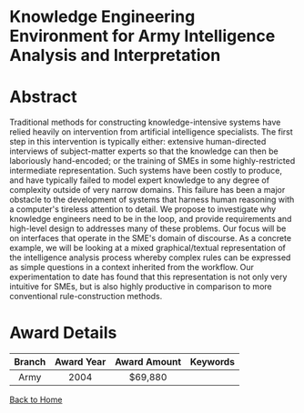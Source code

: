 
Knowledge Engineering Environment for Army Intelligence Analysis and Interpretation
===================================================================================

# Abstract


Traditional methods for constructing knowledge-intensive systems have relied heavily on intervention from artificial intelligence specialists.  The first step in this intervention is typically either: extensive human-directed interviews of subject-matter experts so that the knowledge can then be laboriously hand-encoded; or the training of SMEs in some highly-restricted intermediate representation.  Such systems have been costly to produce, and have typically failed to model expert knowledge to any degree of complexity outside of very narrow domains.  This failure has been a major obstacle to the development of systems that harness human reasoning with a computer's tireless attention to detail.  We propose to investigate why knowledge engineers need to be in the loop, and provide requirements and high-level design to addresses many of these problems.  Our focus will be on interfaces that operate in the SME's domain of discourse.  As a concrete example, we will be looking at a mixed graphical/textual representation of the intelligence analysis process whereby complex rules can be expressed as simple questions in a context inherited from the workflow.  Our experimentation to date has found that this representation is not only very intuitive for SMEs, but is also highly productive in comparison to more conventional rule-construction methods.  

# Award Details

|Branch|Award Year|Award Amount|Keywords|
| :---: | :---: | :---: | :---: |
|Army|2004|$69,880||
  
  


[Back to Home](https://github.com/chrischow/dod_sbir_awards#958)